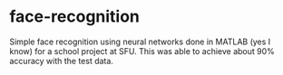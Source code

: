 # face-recognition
Simple face recognition using neural networks done in MATLAB (yes I know) for a school project at SFU.  This was able to achieve about 90% accuracy with the test data.